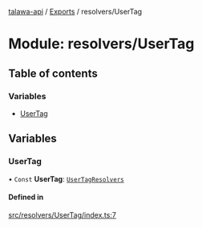 [talawa-api](../README.md) / [Exports](../modules.md) / resolvers/UserTag

# Module: resolvers/UserTag

## Table of contents

### Variables

- [UserTag](resolvers_UserTag.md#usertag)

## Variables

### UserTag

• `Const` **UserTag**: [`UserTagResolvers`](types_generatedGraphQLTypes.md#usertagresolvers)

#### Defined in

[src/resolvers/UserTag/index.ts:7](https://github.com/PalisadoesFoundation/talawa-api/blob/7fc03c3/src/resolvers/UserTag/index.ts#L7)
